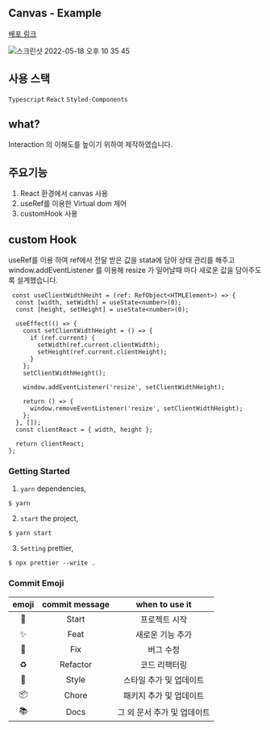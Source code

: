 ## Canvas - Example

[배포 링크](https://slobbie.github.io/React-canvas)

![스크린샷 2022-05-18 오후 10 35 45](https://user-images.githubusercontent.com/86298255/181311644-842d74c5-f4f2-4b57-bc75-997e0fb95e6b.png)

## 사용 스택

`Typescript` `React` `Styled-Components`

## what?

Interaction 의 이해도를 높이기 위하여 제작하였습니다.

## 주요기능

1. React 환경에서 canvas 사용
2. useRef를 이용한 Virtual dom 제어
3. customHook 사용

## custom Hook

useRef를 이용 하여 ref에서 전달 받은 값을 stata에 담아 상태 관리를 해주고
window.addEventListener 를 이용해 resize 가 일어날때 마다 새로운 값을 담아주도록 설계했습니다.

```
 const useClientWidthHeiht = (ref: RefObject<HTMLElement>) => {
  const [width, setWidth] = useState<number>(0);
  const [height, setHeight] = useState<number>(0);

  useEffect(() => {
    const setClientWidthHeight = () => {
      if (ref.current) {
        setWidth(ref.current.clientWidth);
        setHeight(ref.current.clientHeight);
      }
    };
    setClientWidthHeight();

    window.addEventListener('resize', setClientWidthHeight);

    return () => {
      window.removeEventListener('resize', setClientWidthHeight);
    };
  }, []);
  const clientReact = { width, height };

  return clientReact;
};
```

### Getting Started

1. `yarn` dependencies,

```
$ yarn
```

2. `start` the project,

```
$ yarn start
```

3. `Setting` prettier,

```
$ npx prettier --write .
```

### Commit Emoji

|   emoji    | commit message |       when to use it        |
| :--------: | :------------: | :-------------------------: |
|   :tada:   |     Start      |        프로젝트 시작        |
| :sparkles: |      Feat      |      새로운 기능 추가       |
|   :bug:    |      Fix       |          버그 수정          |
| :recycle:  |    Refactor    |        코드 리팩터링        |
| :lipstick: |     Style      |   스타일 추가 및 업데이트   |
| :package:  |     Chore      |   패키지 추가 및 업데이트   |
|  :books:   |      Docs      | 그 외 문서 추가 및 업데이트 |

### <br/>

###
